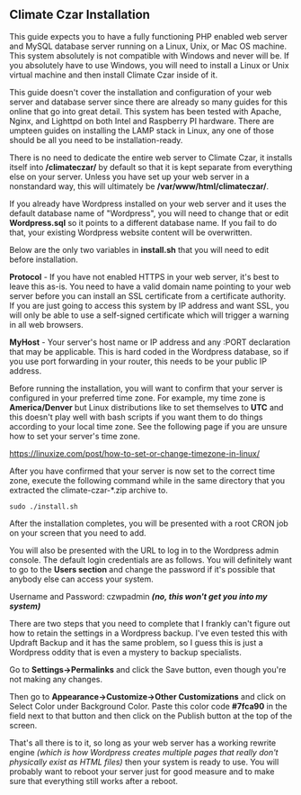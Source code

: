 ## Climate Czar Installation

This guide expects you to have a fully functioning PHP enabled web server and MySQL database server running on a Linux, Unix, or Mac OS machine. This system absolutely is not compatible with Windows and never will be. If you absolutely have to use Windows, you will need to install a Linux or Unix virtual machine and then install Climate Czar inside of it.

This guide doesn't cover the installation and configuration of your web server and database server since there are already so many guides for this online that go into great detail. This system has been tested with Apache, Nginx, and Lighttpd on both Intel and Raspberry PI hardware. There are umpteen guides on installing the LAMP stack in Linux, any one of those should be all you need to be installation-ready.

There is no need to dedicate the entire web server to Climate Czar, it installs itself into **/climateczar/** by default so that it is kept separate from everything else on your server. Unless you have set up your web server in a nonstandard way, this will ultimately be **/var/www/html/climateczar/**.

If you already have Wordpress installed on your web server and it uses the default database name of "Wordpress", you will need to change that or edit **Wordpress.sql** so it points to a different database name. If you fail to do that, your existing Wordpress website content will be overwritten.

Below are the only two variables in **install.sh** that you will need to edit before installation.

**Protocol** - If you have not enabled HTTPS in your web server, it's best to leave this as-is. You need to have a valid domain name pointing to your web server before you can install an SSL certificate from a certificate authority. If you are just going to access this system by IP address and want SSL, you will only be able to use a self-signed certificate which will trigger a warning in all web browsers.

**MyHost** - Your server's host name or IP address and any :PORT declaration that may be applicable. This is hard coded in the Wordpress database, so if you use port forwarding in your router, this needs to be your public IP address.

Before running the installation, you will want to confirm that your server is configured in your preferred time zone. For example, my time zone is **America/Denver** but Linux distributions like to set themselves to **UTC** and this doesn't play well with bash scripts if you want them to do things according to your local time zone. See the following page if you are unsure how to set your server's time zone.

<https://linuxize.com/post/how-to-set-or-change-timezone-in-linux/>

After you have confirmed that your server is now set to the correct time zone, execute the following command while in the same directory that you extracted the climate-czar-\*.zip archive to.

```
sudo ./install.sh
```

After the installation completes, you will be presented with a root CRON job on your screen that you need to add.

You will also be presented with the URL to log in to the Wordpress admin console. The default login credentials are as follows. You will definitely want to go to the **Users section** and change the password if it's possible that anybody else can access your system.

Username and Password: czwpadmin ***(no, this won't get you into my system)***

There are two steps that you need to complete that I frankly can't figure out how to retain the settings in a Wordpress backup. I've even tested this with Updraft Backup and it has the same problem, so I guess this is just a Wordpress oddity that is even a mystery to backup specialists.

Go to **Settings->Permalinks** and click the Save button, even though you're not making any changes.

Then go to **Appearance->Customize->Other Customizations** and click on Select Color under Background Color. Paste this color code **#7fca90** in the field next to that button and then click on the Publish button at the top of the screen.

That's all there is to it, so long as your web server has a working rewrite engine *(which is how Wordpress creates multiple pages that really don't physically exist as HTML files)* then your system is ready to use. You will probably want to reboot your server just for good measure and to make sure that everything still works after a reboot.